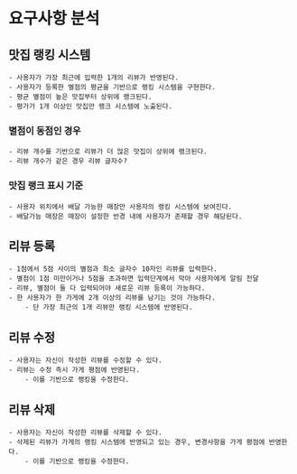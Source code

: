 # 요구사항 분석

## 맛집 랭킹 시스템
    - 사용자가 가장 최근에 입력한 1개의 리뷰가 반영된다.
    - 사용자가 등록한 별점의 평균을 기반으로 랭킹 시스템을 구현한다.
    - 평균 별점이 높은 맛집부터 상위에 랭크된다.
    - 평가가 1개 이상인 맛집만 랭크 시스템에 노출된다.
    
### 별점이 동점인 경우
    - 리뷰 개수를 기반으로 리뷰가 더 많은 맛집이 상위에 랭크된다.
    - 리뷰 개수가 같은 경우 리뷰 글자수?
### 맛집 랭크 표시 기준
    - 사용자 위치에서 배달 가능한 매장만 사용자의 랭킹 시스템에 보여진다.
    - 배달가능 매장은 매장이 설정한 반경 내에 사용자가 존재할 경우 해당된다. 

## 리뷰 등록
    - 1점에서 5점 사이의 별점과 최소 글자수 10자인 리뷰를 입력한다. 
    - 별점이 1점 미만이거나 5점을 초과하면 입력단계에서 막아 사용자에게 알림 전달
    - 리뷰, 별점이 둘 다 입력되어야 새로운 리뷰 등록이 가능하다.
    - 한 사용자가 한 가게에 2개 이상의 리뷰를 남기는 것이 가능하다.
        - 단 가장 최근의 1개 리뷰만 랭킹 시스템에 반영된다.
## 리뷰 수정
    - 사용자는 자신이 작성한 리뷰를 수정할 수 있다.
    - 리뷰는 수정 즉시 가게 평점에 반영된다.
        - 이를 기반으로 랭킹을 수정한다.
## 리뷰 삭제
    - 사용자는 자신이 작성한 리뷰를 삭제할 수 있다.
    - 삭제된 리뷰가 가게의 랭킹 시스템에 반영되고 있는 경우, 변경사항을 가게 평점에 반영한다.
        - 이를 기반으로 랭킹을 수정한다.